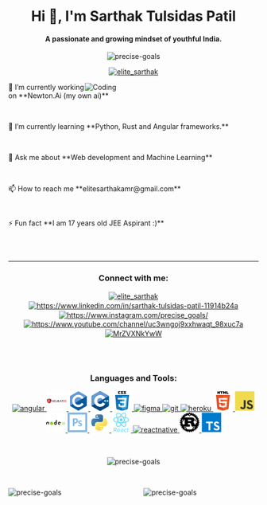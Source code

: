 <h1 align="center">Hi 👋, I'm Sarthak Tulsidas Patil</h1>
<h4 align="center">A passionate and growing mindset of youthful India.</h4>

<p align="center"> <img src="https://komarev.com/ghpvc/?username=precise-goals&label=Profile%20views&color=0e75b6&style=flat" alt="precise-goals" /> </p>

<p align="center"> <a href="https://twitter.com/elite_sarthak" target="blank"><img src="https://img.shields.io/twitter/follow/elite_sarthak?logo=twitter&style=for-the-badge" alt="elite_sarthak" /></a> </p>
<img align="right" width=350 alt="Coding" src="https://avatars.githubusercontent.com/u/125793243?v=4">
<div align="left" min-height=350>
<p> 🔭 I’m currently working on **Newton.Ai (my own ai)** </p>
<br>
<p> 🌱 I’m currently learning **Python, Rust and Angular frameworks.** </p>
<br>
<p> 💬 Ask me about **Web development and Machine Learning** </p>
<br>
<p> 📫 How to reach me **elitesarthakamr@gmail.com** </p>
<br>
<p> ⚡ Fun fact **I am 17 years old JEE Aspirant :)** </p>
<div/>
<br>
<br>


<hr color="#fff" align="center" background="#fff" background-color = var(--borderColor-default,#fff) border-radius= 5>

  
<h3 align="center">Connect with me:</h3> </p>

<p align="center">
<a href="https://twitter.com/elite_sarthak" target="blank"><img align="center" src="https://raw.githubusercontent.com/rahuldkjain/github-profile-readme-generator/master/src/images/icons/Social/twitter.svg" alt="elite_sarthak" height="30" width="40" /></a>
<a href="https://linkedin.com/in/https://www.linkedin.com/in/sarthak-tulsidas-patil-11914b24a" target="blank"><img align="center" src="https://raw.githubusercontent.com/rahuldkjain/github-profile-readme-generator/master/src/images/icons/Social/linked-in-alt.svg" alt="https://www.linkedin.com/in/sarthak-tulsidas-patil-11914b24a" height="30" width="40" /></a>
<a href="https://instagram.com/https://www.instagram.com/precise_goals/" target="blank"><img align="center" src="https://raw.githubusercontent.com/rahuldkjain/github-profile-readme-generator/master/src/images/icons/Social/instagram.svg" alt="https://www.instagram.com/precise_goals/" height="30" width="40" /></a>
<a href="https://www.youtube.com/c/https://www.youtube.com/channel/uc3wngoj9xxhwaqt_98xuc7a" target="blank"><img align="center" src="https://raw.githubusercontent.com/rahuldkjain/github-profile-readme-generator/master/src/images/icons/Social/youtube.svg" alt="https://www.youtube.com/channel/uc3wngoj9xxhwaqt_98xuc7a" height="30" width="40" /></a>
<a href="https://discord.gg/MrZVXNkYwW" target="blank"><img align="center" src="https://raw.githubusercontent.com/rahuldkjain/github-profile-readme-generator/master/src/images/icons/Social/discord.svg" alt="MrZVXNkYwW" height="30" width="40" /></a>
</p>
<br>
<br>
<h3 align="center">Languages and Tools:</h3>

<p align="center"> <a href="https://angular.io" target="_blank" rel="noreferrer"> <img src="https://angular.io/assets/images/logos/angular/angular.svg" alt="angular" width="40" height="40"/> </a> <a href="https://angular.io" target="_blank" rel="noreferrer"> <img src="https://raw.githubusercontent.com/devicons/devicon/master/icons/angularjs/angularjs-original-wordmark.svg" alt="angularjs" width="40" height="40"/> </a> <a href="https://www.cprogramming.com/" target="_blank" rel="noreferrer"> <img src="https://raw.githubusercontent.com/devicons/devicon/master/icons/c/c-original.svg" alt="c" width="40" height="40"/> </a> <a href="https://www.w3schools.com/cpp/" target="_blank" rel="noreferrer"> <img src="https://raw.githubusercontent.com/devicons/devicon/master/icons/cplusplus/cplusplus-original.svg" alt="cplusplus" width="40" height="40"/> </a> <a href="https://www.w3schools.com/css/" target="_blank" rel="noreferrer"> <img src="https://raw.githubusercontent.com/devicons/devicon/master/icons/css3/css3-original-wordmark.svg" alt="css3" width="40" height="40"/> </a> <a href="https://www.figma.com/" target="_blank" rel="noreferrer"> <img src="https://www.vectorlogo.zone/logos/figma/figma-icon.svg" alt="figma" width="40" height="40"/> </a> <a href="https://git-scm.com/" target="_blank" rel="noreferrer"> <img src="https://www.vectorlogo.zone/logos/git-scm/git-scm-icon.svg" alt="git" width="40" height="40"/> </a> <a href="https://heroku.com" target="_blank" rel="noreferrer"> <img src="https://www.vectorlogo.zone/logos/heroku/heroku-icon.svg" alt="heroku" width="40" height="40"/> </a> <a href="https://www.w3.org/html/" target="_blank" rel="noreferrer"> <img src="https://raw.githubusercontent.com/devicons/devicon/master/icons/html5/html5-original-wordmark.svg" alt="html5" width="40" height="40"/> </a> <a href="https://developer.mozilla.org/en-US/docs/Web/JavaScript" target="_blank" rel="noreferrer"> <img src="https://raw.githubusercontent.com/devicons/devicon/master/icons/javascript/javascript-original.svg" alt="javascript" width="40" height="40"/> </a> <a href="https://nodejs.org" target="_blank" rel="noreferrer"> <img src="https://raw.githubusercontent.com/devicons/devicon/master/icons/nodejs/nodejs-original-wordmark.svg" alt="nodejs" width="40" height="40"/> </a> <a href="https://www.photoshop.com/en" target="_blank" rel="noreferrer"> <img src="https://raw.githubusercontent.com/devicons/devicon/master/icons/photoshop/photoshop-line.svg" alt="photoshop" width="40" height="40"/> </a> <a href="https://www.python.org" target="_blank" rel="noreferrer"> <img src="https://raw.githubusercontent.com/devicons/devicon/master/icons/python/python-original.svg" alt="python" width="40" height="40"/> </a> <a href="https://reactjs.org/" target="_blank" rel="noreferrer"> <img src="https://raw.githubusercontent.com/devicons/devicon/master/icons/react/react-original-wordmark.svg" alt="react" width="40" height="40"/> </a> <a href="https://reactnative.dev/" target="_blank" rel="noreferrer"> <img src="https://reactnative.dev/img/header_logo.svg" alt="reactnative" width="40" height="40"/> </a> <a href="https://www.rust-lang.org" target="_blank" rel="noreferrer"> <img src="https://raw.githubusercontent.com/devicons/devicon/master/icons/rust/rust-plain.svg" alt="rust" width="40" height="40"/> </a> <a href="https://www.typescriptlang.org/" target="_blank" rel="noreferrer"> <img src="https://raw.githubusercontent.com/devicons/devicon/master/icons/typescript/typescript-original.svg" alt="typescript" width="40" height="40"/> </a> </p>
<br>
<p margin-left=25% align="center" ><img align="center"  src="https://github-readme-streak-stats.herokuapp.com/?user=precise-goals&" alt="precise-goals" /></p>
<br>
<p><img align="left" width=46% src="https://github-readme-stats.vercel.app/api/top-langs?username=precise-goals&show_icons=true&locale=en&layout=compact" alt="precise-goals" /></p>
<p>&nbsp;<img align="right" width=46% src="https://github-readme-stats.vercel.app/api?username=precise-goals&show_icons=true&locale=en" alt="precise-goals" /></p>
<br>
